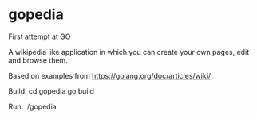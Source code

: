 # gopedia
First attempt at GO

A wikipedia like application in which you can create your own pages, edit and browse them.

Based on examples from https://golang.org/doc/articles/wiki/

Build:
	cd gopedia
	go build

Run:
	./gopedia